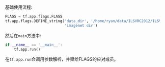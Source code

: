 基础使用流程:
```python
FLAGS = tf.app.flags.FLAGS
tf.app.flags.DEFINE_string('data_dir', '/home/ryan/data/ILSVRC2012/ILSVRC2012_img_train',
                           'imagenet dir')
```
然后在`main`方法中:
```python
if __name__ == '__main__':
    tf.app.run()
```

在`tf.app.run`会调用参数解析，并赋给FLAGS的应对成员。
